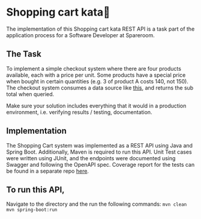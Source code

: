 # Shopping cart kata🛒
The implementation of this Shopping cart kata REST API is a task part of the application process for a Software Developer at Spareroom.

## The Task
To implement a simple checkout system where there are four products available, each with a price per unit. 
Some products have a special price when bought in certain quantities (e.g. 3 of product A costs 140, not 150). 
The checkout system consumes a data source like [this](https://spareroom.github.io/recruitment/docs/cart-kata/data-set-1.json), and returns the sub total when queried.

Make sure your solution includes everything that it would in a production environment, i.e. verifying results / testing, documentation.

## Implementation
The Shopping Cart system was implemented as a REST API using Java and Spring Boot. 
Additionally, Maven is required to run this API. 
Unit Test cases were written using JUnit, and the endpoints were documented using Swagger and following the OpenAPI spec.
Coverage report for the tests can be found in a separate repo [here](https://github.com/eymaal/spareroom-shopping-cart-kata-test-report).

## To run this API,
Navigate to the directory and the run the following commands:
```mvn clean```
```mvn spring-boot:run```
